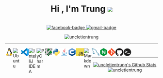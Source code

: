 <h1 align="center">Hi , I'm Trung <img src="https://media.giphy.com/media/hvRJCLFzcasrR4ia7z/giphy.gif" width="35"></h1>


<br>

<div id="badges" align="center">
    <a href="https://www.facebook.com/nguyen.trung.800827/?locale=vi_VN">
        <img src="https://img.shields.io/badge/Facebook-blue?style=for-the-badge&logo=facebook&logoColor=white" alt="facebook-badge" />
    </a>
    <a href="mailto:thihachcf@gmail.com">
        <img src="https://img.shields.io/badge/Gmail-red?style=for-the-badge&logo=gmail&logoColor=white" alt="gmail-badge" />
    </a>
</div>

<p align="center"> 
	<img src="https://komarev.com/ghpvc/?username=uncletientrung&label=Profile%20views&color=0e75b6&style=flat-square" alt="uncletientrung" /> 
</p>



<hr/>


<img align="left" alt="Linux" width="26px" src="https://raw.githubusercontent.com/devicons/devicon/master/icons/linux/linux-original.svg" />
<img align="left" alt="Ubuntu" width="26px" src="https://camo.githubusercontent.com/f903efdd3558d099c54fafbce2aff0ccfa5a2a08d325fdd5884822ea4c270f60/68747470733a2f2f7777772e766563746f726c6f676f2e7a6f6e652f6c6f676f732f7562756e74752f7562756e74752d69636f6e2e737667" />

<img align="left" alt="Visual Studio Code" width="26px" src="https://raw.githubusercontent.com/github/explore/80688e429a7d4ef2fca1e82350fe8e3517d3494d/topics/visual-studio-code/visual-studio-code.png" />
<img align="left" alt="IntelliJ IDEA" width="26px" src="https://camo.githubusercontent.com/a88d9aad622c383655b34ad67e8b9fda05f3679a10aefbcfb391ff3fcc86f249/68747470733a2f2f63646e2e776f726c64766563746f726c6f676f2e636f6d2f6c6f676f732f696e74656c6c696a2d696465612d312e737667" />
<img align="left" alt="PyCharm" width="26px" src="https://blog.jetbrains.com/wp-content/uploads/2015/12/pycharm-PyCharm_400x400_Twitter_logo_white.png" />
<img align="left" alt="Vim" width="26px" src="https://raw.githubusercontent.com/github/explore/80688e429a7d4ef2fca1e82350fe8e3517d3494d/topics/vim/vim.png" />

<img align="left" alt="Python" width="26px" src="https://raw.githubusercontent.com/github/explore/80688e429a7d4ef2fca1e82350fe8e3517d3494d/topics/python/python.png" />
<img align="left" alt="Java" width="26px" src="https://raw.githubusercontent.com/devicons/devicon/master/icons/java/java-original.svg" />
<img align="left" alt="C++" width="26px" src="https://raw.githubusercontent.com/devicons/devicon/master/icons/cplusplus/cplusplus-original.svg" />
<img align="left" alt="JavaScript" width="26px" src="https://raw.githubusercontent.com/github/explore/80688e429a7d4ef2fca1e82350fe8e3517d3494d/topics/javascript/javascript.png" />
<img align="left" alt="Markdown" width="26px" src="https://cdn.iconscout.com/icon/free/png-256/markdown-3627132-3029540.png" />

<img align="left" alt="SQL" width="26px" src="https://raw.githubusercontent.com/devicons/devicon/master/icons/mysql/mysql-original.svg" />
<img align="left" alt="Nginx" width="26px" src="https://raw.githubusercontent.com/github/explore/85cceaeeaf993ca35664dc37ea24f9237fbbfc14/topics/nginx/nginx.png" />
<img align="left" alt="Git" width="26px" src="https://raw.githubusercontent.com/devicons/devicon/master/icons/git/git-original.svg" />
<img align="left" alt="GitHub" width="26px" src="https://raw.githubusercontent.com/github/explore/78df643247d429f6cc873026c0622819ad797942/topics/github/github.png" />
<img align="left" alt="Terminal" width="26px" src="https://raw.githubusercontent.com/github/explore/80688e429a7d4ef2fca1e82350fe8e3517d3494d/topics/terminal/terminal.png" />
<br/>


<hr/>
  <p align="center">
    	<a href="https://github.com/anuraghazra/github-readme-stats"><img alt="uncletientrung's Github Stats" src="https://github-readme-stats.vercel.app/api?username=uncletientrung&show_icons=true&count_private=true&theme=algolia" height="192px"/></a>
	<br/>
	  <img src="https://github-readme-stats.vercel.app/api/top-langs?username=uncletientrung&langs_count=10&show_icons=true&locale=en&layout=compact&theme=algolia" alt="uncletientrung" height="192px"/>
  </p>
